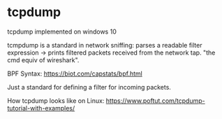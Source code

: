 # tcpdump
tcpdump implemented on windows 10


tcmpdump is a standard in network sniffing: parses a readable filter expression -> prints filtered packets received from the network tap. "the cmd equiv of wireshark".


BPF Syntax:
https://biot.com/capstats/bpf.html

Just a standard for defining a filter for incoming packets.

How tcpdump looks like on Linux:
https://www.poftut.com/tcpdump-tutorial-with-examples/


